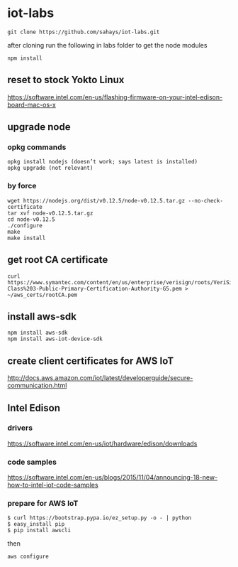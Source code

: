 # iot-labs
```
git clone https://github.com/sahays/iot-labs.git
```

after cloning run the following in labs folder to get the node modules
```
npm install
```

## reset to stock Yokto Linux
https://software.intel.com/en-us/flashing-firmware-on-your-intel-edison-board-mac-os-x


## upgrade node
### opkg commands
```
opkg install nodejs (doesn’t work; says latest is installed)
opkg upgrade (not relevant)
```

### by force
```
wget https://nodejs.org/dist/v0.12.5/node-v0.12.5.tar.gz --no-check-certificate 
tar xvf node-v0.12.5.tar.gz  
cd node-v0.12.5  
./configure  
make  
make install  
```

## get root CA certificate
```
curl https://www.symantec.com/content/en/us/enterprise/verisign/roots/VeriSign-Class%203-Public-Primary-Certification-Authority-G5.pem > ~/aws_certs/rootCA.pem
```

## install aws-sdk
```
npm install aws-sdk
npm install aws-iot-device-sdk
```

## create client certificates for AWS IoT
http://docs.aws.amazon.com/iot/latest/developerguide/secure-communication.html


## Intel Edison
### drivers
https://software.intel.com/en-us/iot/hardware/edison/downloads


### code samples
https://software.intel.com/en-us/blogs/2015/11/04/announcing-18-new-how-to-intel-iot-code-samples

### prepare for AWS IoT
```
$ curl https://bootstrap.pypa.io/ez_setup.py -o - | python
$ easy_install pip
$ pip install awscli
```
then
```
aws configure 
```

